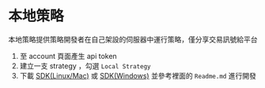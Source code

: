 # 本地策略
本地策略提供策略開發者在自己架設的伺服器中運行策略，僅分享交易訊號給平台

1. 至 account 頁面產生 api token
2. 建立一支 strategy ，勾選 `Local Strategy`
3. 下載 [SDK(Linux/Mac)](https://drive.google.com/open?id=1NVanTME-1roTcjfXwJ1vl_xA6SDVIlzM) 或 [SDK(Windows)](https://drive.google.com/open?id=1nvonyTV-XmMu5IstntRN6eYgX3tu8ulO) 並參考裡面的 `Readme.md` 進行開發
